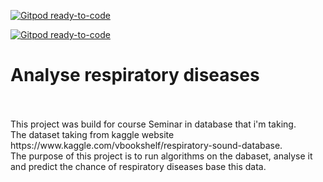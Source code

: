[![Gitpod ready-to-code](https://img.shields.io/badge/Gitpod-ready--to--code-blue?logo=gitpod)](https://gitpod.io/#https://github.com/nmiz1987/analyse-respiratory-diseases)

[![Gitpod ready-to-code](https://img.shields.io/badge/Gitpod-ready--to--code-blue?logo=gitpod)](https://gitpod.io/#https://github.com/nmiz1987/analyse-respiratory-diseases)

# Analyse respiratory diseases
</br>
</br>
This project was build for course Seminar in database that i'm taking.
</br>
The dataset taking from kaggle website https://www.kaggle.com/vbookshelf/respiratory-sound-database.
</br>
The purpose of this project is to run algorithms on the dabaset, analyse it and predict the chance of respiratory diseases base this data.
